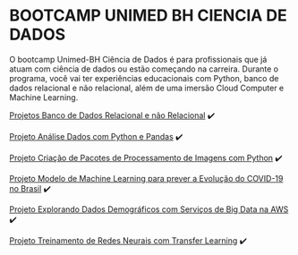 # BOOTCAMP UNIMED BH CIENCIA DE DADOS
O bootcamp Unimed-BH Ciência de Dados é para profissionais que já atuam com ciência de dados ou estão começando na carreira. Durante o programa, você vai ter experiências educacionais com Python, banco de dados relacional e não relacional, além de uma imersão Cloud Computer e Machine Learning. 

[Projetos Banco de Dados Relacional e não Relacional]() ✔️

[Projeto Análise Dados com Python e Pandas](https://github.com/VagnerF/Analise_dados_com_python_pandas) ✔️

[Projeto Criação de Pacotes de Processamento de Imagens com Python](https://github.com/VagnerF/Pacotes_processamento_imagens_com_python) ✔️

[Projeto Modelo de Machine Learning para prever a Evolução do COVID-19 no Brasil](https://github.com/VagnerF/Modelo_machine_learning_previsao_COVID19) ✔️

[Projeto Explorando Dados Demográficos com Serviços de Big Data na AWS](https://github.com/VagnerF/Explorando_dados_com_bigdata_AWS) ✔️

[Projeto Treinamento de Redes Neurais com Transfer Learning](https://github.com/VagnerF/Redes_neurais_com_transfer_learning) ✔️
